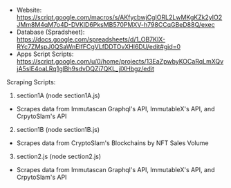 - Website: https://script.google.com/macros/s/AKfycbwjCgIORL2LwMKgKZk2yIO2JMm8M4qM7o4D-DVKlD6PksMB570PMXV-h798CCqGBeD88Q/exec
- Database (Spradsheet): https://docs.google.com/spreadsheets/d/1_OB7KIX-RYc7ZMspJ0QSaWnElfFCgVLfDDTOvXHl6DU/edit#gid=0
- Apps Script Scripts: https://script.google.com/u/0/home/projects/13EaZpwbyKOCaRqLmXQvjA5sIE4oaLRq1glBh9sdvDQZi7QKL_jlXHbgz/edit

Scraping Scripts:

1. section1A (node section1A.js)

- Scrapes data from Immutascan Graphql's API, ImmutableX's API, and CrpytoSlam's API

2. section1B (node section1B.js)

- Scrapes data from CryptoSlam's Blockchains by NFT Sales Volume

3. section2.js (node section2.js)

- Scrapes data from Immutascan Graphql's API, ImmutableX's API, and CrpytoSlam's API
